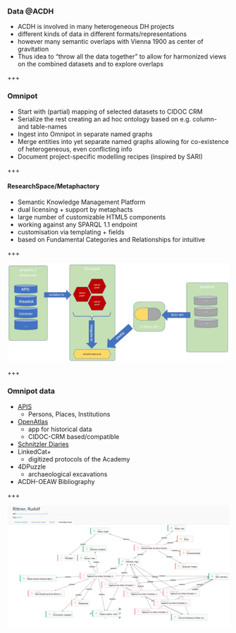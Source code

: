 ### Data @ACDH
- ACDH is involved in many heterogeneous DH projects <!-- .element: class="fragment" -->
- different kinds of data in different formats/representations <!-- .element: class="fragment" -->
- however many semantic overlaps with Vienna 1900 as center of  gravitation <!-- .element: class="fragment" -->
- Thus idea to “throw all the data together” to allow for harmonized views on the combined datasets and to explore overlaps <!-- .element: class="fragment" -->


+++


### Omnipot
- Start with (partial) mapping of selected datasets to CIDOC CRM <!-- .element: class="fragment" -->
- Serialize the rest creating an ad hoc ontology based on e.g. column- and table-names <!-- .element: class="fragment" -->
- Ingest into Omnipot in separate named graphs <!-- .element: class="fragment" -->
- Merge entities into yet separate named graphs allowing for co-existence of heterogeneous, even conflicting info <!-- .element: class="fragment" -->
- Document project-specific modelling recipes (inspired by SARI) <!-- .element: class="fragment" -->

+++

#### ResearchSpace/Metaphactory
- Semantic Knowledge Management Platform <!-- .element: class="fragment" -->
- dual licensing + support by metaphacts <!-- .element: class="fragment" -->
- large number of customizable HTML5 components <!-- .element: class="fragment" -->
- working against any SPARQL 1.1 endpoint <!-- .element: class="fragment" -->
- customisation via templating + fields <!-- .element: class="fragment" -->
- based on Fundamental Categories and Relationships  for intuitive <!-- .element: class="fragment" -->

+++

![Omnipot systematic](images/omnipot_systematic.png)

+++

### Omnipot data
* [APIS](https://apis.acdh.oeaw.ac.at) <!-- .element: class="fragment" -->
	- Persons, Places, Institutions <!-- .element: class="fragment" -->
* [OpenAtlas](https://openatlas.eu/) <!-- .element: class="fragment" -->
	- app for historical data <!-- .element: class="fragment" -->
	- CIDOC-CRM based/compatible <!-- .element: class="fragment" -->
* [Schnitzler Diaries](https://schnitzler-tagebuch.acdh.oeaw.ac.at/pages/index.html) <!-- .element: class="fragment" -->
* LinkedCat+ <!-- .element: class="fragment" -->
	- digitized protocols of the Academy <!-- .element: class="fragment" -->
* 4DPuzzle <!-- .element: class="fragment" -->
	- archaeological excavations <!-- .element: class="fragment" -->
* ACDH-OEAW Bibliography <!-- .element: class="fragment" -->


+++


![Omnipot example](images/screen_Omnipot_localGraph.PNG)


